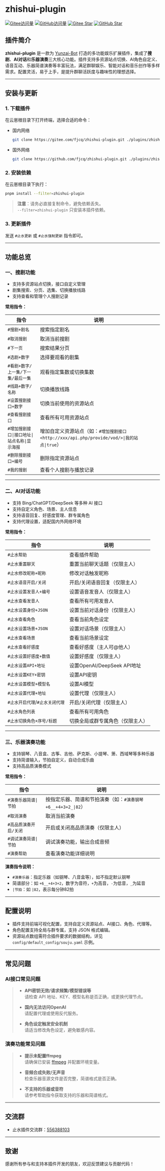 # zhishui-plugin

[![Gitee访问量](https://visitor-badge.glitch.me/badge?page_id=fjcq.zhishui-plugin&right_color=red&left_text=Gitee访问量)](https://gitee.com/fjcq/zhishui-plugin)
[![GitHub访问量](https://visitor-badge.glitch.me/badge?page_id=github.fjcq.zhishui-plugin&right_color=blue&left_text=GitHub访问量)](https://github.com/fjcq/zhishui-plugin)
[![Gitee Star](https://gitee.com/fjcq/zhishui-plugin/badge/star.svg?theme=dark)](https://gitee.com/fjcq/zhishui-plugin/stargazers)
[![GitHub Star](https://img.shields.io/github/stars/fjcq/zhishui-plugin?style=flat-square&logo=github)](https://github.com/fjcq/zhishui-plugin/stargazers)

## 插件简介

**zhishui-plugin** 是一款为 [Yunzai-Bot](https://gitee.com/yoimiya-kokomi/Miao-Yunzai) 打造的多功能娱乐扩展插件，集成了**搜剧**、**AI对话**和**乐器演奏**三大核心功能。插件支持多资源站点切换、AI角色自定义、语音互动、乐器简谱演奏等丰富玩法，满足群聊娱乐、智能对话和音乐创作等多样需求。配置灵活，易于上手，是提升群聊活跃度与趣味性的理想选择。

---

## 安装与更新

### 1. 下载插件

在云崽根目录下打开终端，选择合适的命令：

- 国内网络  

  ```bash
  git clone https://gitee.com/fjcq/zhishui-plugin.git ./plugins/zhishui-plugin
  ```

- 国外网络  

  ```bash
  git clone https://github.com/fjcq/zhishui-plugin.git ./plugins/zhishui-plugin
  ```

### 2. 安装依赖

在云崽根目录下执行：

```bash
pnpm install --filter=zhishui-plugin
```

> **注意**：请务必直接复制命令，避免依赖丢失。  
> `--filter=zhishui-plugin` 只安装本插件依赖。

### 3. 更新插件

发送 `#止水更新` 或 `#止水强制更新` 指令即可。

---

## 功能总览

### 一、搜剧功能

- 支持多资源站点切换，接口自定义管理
- 剧集搜索、分页、选集、切换播放线路
- 支持查看和管理个人搜剧记录

**常用指令：**

| 指令                | 说明                           |
|---------------------|--------------------------------|
| `#搜剧+剧名`        | 搜索指定剧名                   |
| `#取消搜剧`         | 取消当前搜剧                   |
| `#下一页`           | 搜索结果分页                   |
| `#选剧+数字`        | 选择要观看的剧集               |
| `#看剧+数字/上一集/下一集/最后一集` | 观看指定集数或切换集数 |
| `#线路+数字/名称`   | 切换播放线路                   |
| `#设置搜剧接口+数字`| 切换当前使用的资源站点         |
| `#查看搜剧接口`     | 查看所有可用资源站点           |
| `#增加搜剧接口\|接口地址\|站点名称\|显示海报` | 增加自定义资源站点（如：`#增加搜剧接口<http://xxx/api.php/provide/vod/>\|我的站点\|true`）|
| `#删除搜剧接口+编号`| 删除指定资源站点               |
| `#我的搜剧`         | 查看个人搜剧与播放记录         |

---

### 二、AI对话功能

- 支持 Bing/ChatGPT/DeepSeek 等多种 AI 接口
- 支持自定义角色、场景、主人信息
- 支持语音回复、好感度管理、群专属角色
- 支持代理设置，适配国内外网络环境

**常用指令：**

| 指令                        | 说明                                 |
|-----------------------------|--------------------------------------|
| `#止水帮助`                 | 查看插件帮助                         |
| `#止水重置聊天`             | 重置当前聊天话题（仅限主人）         |
| `#止水修改昵称+昵称`         | 修改对话触发昵称                     |
| `#止水语音开启/关闭`         | 开启/关闭语音回复（仅限主人）        |
| `#止水设置发音人+编号`       | 设置语音发音人（仅限主人）           |
| `#止水查看发音人`            | 查看所有可用发音人                   |
| `#止水设置身份+JSON`         | 设置当前对话身份（仅限主人）         |
| `#止水查看角色`              | 查看当前角色设定                     |
| `#止水设置场景+JSON`         | 设置对话场景（仅限主人）             |
| `#止水查看场景`              | 查看当前场景设定                     |
| `#止水查看好感度`            | 查看好感度（主人可@他人）            |
| `#止水设置好感度+数值`       | 设置好感度（仅限主人）               |
| `#止水设置API+地址`          | 设置OpenAI/DeepSeek API地址          |
| `#止水设置KEY+密钥`          | 设置API密钥                          |
| `#止水设置模型+模型名`        | 设置AI模型                           |
| `#止水设置代理+地址`         | 设置代理（仅限主人）                 |
| `#止水开启代理`/`#止水关闭代理` | 开启/关闭代理（仅限主人）         |
| `#止水角色列表`              | 查看所有可用角色                     |
| `#止水切换角色+序号/标题`    | 切换全局或群专属角色（仅限主人）     |

---

### 三、乐器演奏功能

- 支持钢琴、八音盒、古筝、吉他、萨克斯、小提琴、箫、西域琴等多种乐器
- 支持简谱输入，节拍自定义，自动合成乐曲
- 支持高品质演奏模式

**常用指令：**

| 指令                    | 说明                                               |
|-------------------------|----------------------------------------------------|
| `#演奏乐器简谱\|节拍`      | 按指定乐器、简谱和节拍演奏（如：`#演奏钢琴+6__+4+3+2_\|82`）|
| `#取消演奏`             | 取消当前演奏                                       |
| `#高品质演奏开启/关闭`   | 开启或关闭高品质演奏（仅限主人）                   |
| `#调试演奏简谱\|节拍`      | 调试演奏功能，输出合成音频                        |
| `#演奏帮助`             | 查看演奏功能详细说明                               |

**演奏指令说明：**

- `#演奏乐器`：指定乐器（如钢琴、八音盒等），如不指定默认钢琴
- 简谱部分：如 `+6__+4+3+2`，数字为音符，`+`为高音，`-`为低音，`_`为延音
- `|节拍`：如 `|82`，表示每分钟82拍

---

## 配置说明

- 插件支持前端可视化配置，支持自定义资源站点、AI接口、角色、代理等。
- 角色配置支持全局与群专属，支持 JSON 格式编辑。
- 资源站点数组需符合插件要求的数据结构，详见 `config/default_config/souju.yaml` 示例。

---

## 常见问题

### AI接口常见问题

> - **API密钥无效/请求频繁/模型错误等**  
>   请检查 API 地址、KEY、模型名称是否正确，或更换代理节点。
>
> - **国内无法访问OpenAI**  
>   请配置代理或使用反代服务。
>
> - **角色设定触发安全机制**  
>   请适当修改角色设定，避免敏感内容。

### 演奏功能常见问题

> - **提示未配置ffmpeg**  
>   请确保已安装 [ffmpeg](https://ffmpeg.org/download.html) 并配置环境变量。
>
> - **音频合成失败/无声音**  
>   检查乐器音源文件是否完整，简谱格式是否正确。
>
> - **不支持的乐器或音符**  
>   请参考帮助指令获取支持的乐器和简谱格式。

---

## 交流群

- 止水插件交流群：[556388103](http://qm.qq.com/cgi-bin/qm/qr?_wv=1027&k=nHBGClQFxzzlokib8TRqbdVoam6kPN3z&authKey=kxnCLF%2Boj%2FCHRulcjeIWJdX5aedRVP4sAQxwKZKe5wE36ox%2FYwsHWte2cvrAQRnf&noverify=0&group_code=556388103)

---

## 致谢

感谢所有参与和支持本插件开发的朋友，欢迎反馈建议与贡献代码！
